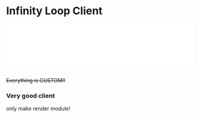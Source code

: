 # Infinity Loop Client

![Logo](https://github.com/KuroHere/InfinityLoop/blob/master/src/main/resources/assets/loop/imgs/logotransparent.png)

~~Everything is CUSTOM!!~~

### **Very good client**

only make render module!
